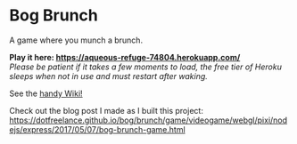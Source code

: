 # Bog Brunch

A game where you munch a brunch.

**Play it here: https://aqueous-refuge-74804.herokuapp.com/**  
_Please be patient if it takes a few moments to load, the free tier of Heroku sleeps when not in use and must restart after waking._

See the [handy Wiki!](https://github.com/DotFreelance/floatplane/wiki)

Check out the blog post I made as I built this project: https://dotfreelance.github.io/bog/brunch/game/videogame/webgl/pixi/nodejs/express/2017/05/07/bog-brunch-game.html


